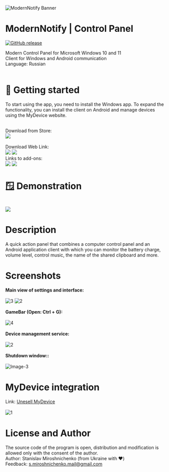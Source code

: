 ![ModernNotify Banner](https://unesell.com/modernnotify/images/software/banner-light.png#gh-light-mode-only)

# ModernNotify | Control Panel
[![GitHub release](https://img.shields.io/github/release/Stamir36/ModernNotify/all.svg)](https://github.com/Stamir36/ModernNotify/releases)

Modern Control Panel for Microsoft Windows 10 and 11<br>
Client for Windows and Android communication<br>
Language: Russian<br><br>

# 🚀 Getting started
To start using the app, you need to install the Windows app. To expand the functionality, you can install the client on Android and manage devices using the MyDevice website.<br><br>

Download from Store:<br>
<a href="https://www.microsoft.com/store/apps/9PJH1QSV3KV6"><img src="https://unesell.com/modernnotify/images/software/ms-store.png"></a>
<br>
<br>
Download Web Link:<br>
<a href="https://github.com/Stamir36/ModernNotify/releases/"><img src="https://unesell.com/modernnotify/images/software/github-download.png"></a>
<a href="https://unesell.com/modernnotify/download/"><img src="https://unesell.com/modernnotify/images/software/site-download.png"></a>
<br>
Links to add-ons:
<br>
<a href="https://unesell.com/app/mydevice/"><img src="https://unesell.com/modernnotify/images/software/link-mydevice.png"></a>
<a href="https://play.google.com/store/apps/details?id=com.unesell.mnc"><img src="https://unesell.com/modernnotify/images/software/link-android.png"></a>
<br>

# 🪟 Demonstration
<br><img src="https://unesell.com/modernnotify/images/software/demo-gif-min.gif">

# Description
A quick action panel that combines a computer control panel and an Android application client with which you can monitor the battery charge, volume level, control music, the name of the shared clipboard and more.

# Screenshots
__Main view of settings and interface:__
<br><br>
<img src="https://unesell.com/modernnotify/images/app/classic02.png" alt="3" border="0">
<img src="https://unesell.com/modernnotify/images/app/classic03.png" alt="2" border="0">
<br><br>
__GameBar (Open: Ctrl + G):__
<br><br>
<img src="https://i.ibb.co/RhKQR89/13.png" alt="4" border="0">
<br><br>
__Device management service:__
<br><br>
<img src="https://unesell.com/modernnotify/images/app/app-mydevice.jpg" alt="2" border="0">
<br><br>
__Shutdown window::__
<br><br>
<img src="https://unesell.com/modernnotify/images/app/app-shutdown.png" alt="Image-3" border="0">

# MyDevice integration
Link: <a href="https://unesell.com/app/mydevice/">Unesell MyDevice</a>
<br><br>
<img src="https://i.ibb.co/qR3CnzG/image.png" alt="1" border="0">

# License and Author
The source code of the program is open, distribution and modification is allowed only with the consent of the author.<br>
Author: Stanislav Miroshnichenko (from Ukraine with ❤️) <br>
Feedback: s.miroshnichenko.mail@gmail.com<br>
